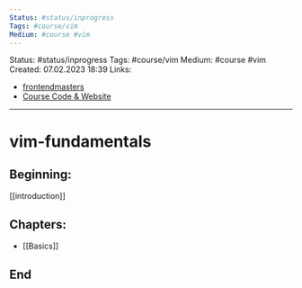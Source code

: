 ```yaml
---
Status: #status/inprogress
Tags: #course/vim
Medium: #course #vim 
---
```

Status: #status/inprogress
Tags: #course/vim
Medium: #course #vim 
Created: 07.02.2023 18:39
Links: 
- [frontendmasters](https://frontendmasters.com/courses/vim-fundamentals/)
- [Course Code & Website](https://theprimeagen.github.io/vim-fundamentals/)
___

# vim-fundamentals

## Beginning:
[[introduction]]

## Chapters:
- [[Basics]]

## End


